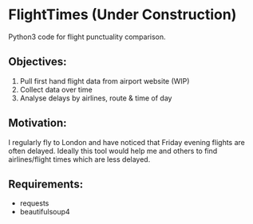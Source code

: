 # FlightTimes (Under Construction)

Python3 code for flight punctuality comparison.

## Objectives:
1. Pull first hand flight data from airport website (WIP)
2. Collect data over time
3. Analyse delays by airlines, route & time of day

## Motivation:

I regularly fly to London and have noticed that Friday evening flights are often delayed.
Ideally this tool would help me and others to find airlines/flight times which are less delayed.

## Requirements:
* requests
* beautifulsoup4
